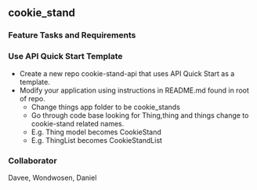 ## cookie_stand
### Feature Tasks and Requirements
### Use API Quick Start Template
  - Create a new repo cookie-stand-api that uses API Quick Start as a template.
  - Modify your application using instructions in README.md found in root of repo.
    - Change things app folder to be cookie_stands
    - Go through code base looking for Thing,thing and things change to cookie-stand related names.
    - E.g. Thing model becomes CookieStand
    - E.g. ThingList becomes CookieStandList
    
### Collaborator
Davee, Wondwosen, Daniel
